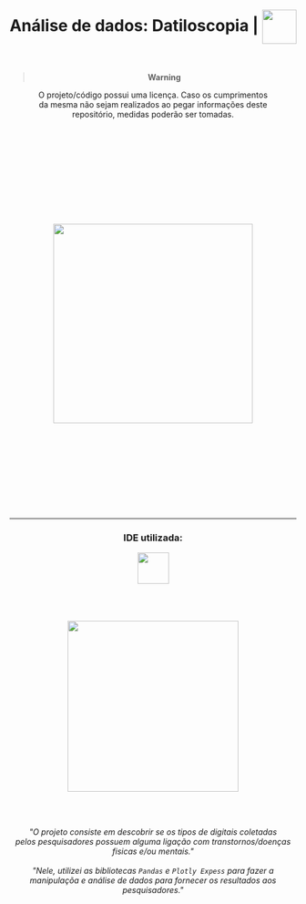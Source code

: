 <div align="center">
  <h1> Análise de dados: Datiloscopia | <img align="center" height="60px" width="60px" src="https://user-images.githubusercontent.com/102625628/195837962-6e3123b1-323e-42ea-8339-ae82bf927667.gif"/></h1>

  <br>
   
  > **Warning** <br>
  <p> O projeto/código possui uma licença. Caso os cumprimentos<br> da mesma não sejam realizados ao pegar informações deste<br> repositório, medidas poderão ser tomadas.</p>
  
  <br>
  <br>
  <br>
  <br>
  <br>
  <br>
  <br>
  <br>
  <br>
  <br>
 
  <img height="350px" src="https://user-images.githubusercontent.com/102625628/195837962-6e3123b1-323e-42ea-8339-ae82bf927667.gif"/>
  
  <br>
  <br>
  <br>
  <br>
  <br>
  <br>
  <br>
  <br>
  <br>
  <br>
  
  <hr>
  <h3> IDE utilizada: </h2>
  <img height="55px alt="google colab" src="https://upload.wikimedia.org/wikipedia/commons/thumb/d/d0/Google_Colaboratory_SVG_Logo.svg/1200px-Google_Colaboratory_SVG_Logo.svg.png"/>
  
  <br>
  <br>
  <br>
  <br>
  
  <kbd><img height="300px" src="https://user-images.githubusercontent.com/102625628/201115291-1fe5e2a6-3b5f-4fc0-adb6-3da520abcb10.jpeg"/></kbd>
  
  <br>
  <br>
  
  <p>
    <i>"O projeto consiste em descobrir se os tipos de digitais coletadas<br> pelos pesquisadores possuem alguma ligação com transtornos/doenças fisicas e/ou mentais."
    <br><br>
    "Nele, utilizei as bibliotecas <code>Pandas</code> e <code>Plotly Expess</code> para fazer a manipulaçõa e análise de dados para fornecer os resultados aos pesquisadores."</i>
  </p>
</div>
